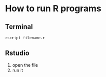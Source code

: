 # How to run R programs

## Terminal 
```r
rscript filename.r
```

## Rstudio
1. open the file
2. run it 
